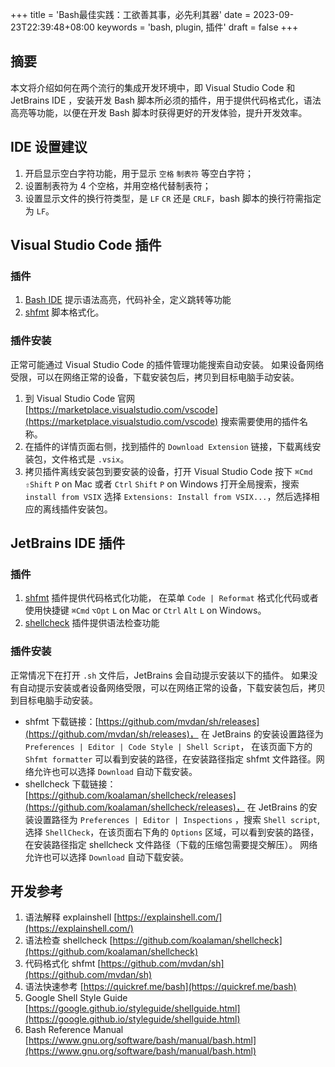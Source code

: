 +++
title = 'Bash最佳实践：工欲善其事，必先利其器'
date = 2023-09-23T22:39:48+08:00
keywords = 'bash, plugin, 插件'
draft = false
+++

## 摘要

本文将介绍如何在两个流行的集成开发环境中，即 Visual Studio Code 和 JetBrains IDE ，安装开发 Bash
脚本所必须的插件，用于提供代码格式化，语法高亮等功能，以便在开发 Bash 脚本时获得更好的开发体验，提升开发效率。

## IDE 设置建议

1. 开启显示空白字符功能，用于显示 `空格` `制表符` 等空白字符；
2. 设置制表符为 4 个空格，并用空格代替制表符；
3. 设置显示文件的换行符类型，是 `LF` `CR` 还是 `CRLF`，bash 脚本的换行符需指定为 `LF`。

## Visual Studio Code 插件

### 插件

1. [Bash IDE](https://marketplace.visualstudio.com/items?itemName=mads-hartmann.bash-ide-vscode) 提示语法高亮，代码补全，定义跳转等功能
2. [shfmt](https://marketplace.visualstudio.com/items?itemName=mkhl.shfmt) 脚本格式化。

### 插件安装

正常可能通过 Visual Studio Code 的插件管理功能搜索自动安装。
如果设备网络受限，可以在网络正常的设备，下载安装包后，拷贝到目标电脑手动安装。

1. 到 Visual Studio Code 官网 [https://marketplace.visualstudio.com/vscode](https://marketplace.visualstudio.com/vscode)
   搜索需要使用的插件名称。
2. 在插件的详情页面右侧，找到插件的 `Download Extension` 链接，下载离线安装包，文件格式是 `.vsix`。
3. 拷贝插件离线安装包到要安装的设备，打开 Visual Studio Code 按下 `⌘Cmd` `⇧Shift` `P` on Mac 或者 `Ctrl` `Shift` `P` on
   Windows 打开全局搜索，搜索 `install from VSIX` 选择 `Extensions: Install from VSIX...`，然后选择相应的离线插件安装包。

## JetBrains IDE 插件

### 插件

1. [shfmt](https://github.com/mvdan/sh) 插件提供代码格式化功能，
   在菜单 `Code | Reformat` 格式化代码或者使用快捷键 `⌘Сmd` `⌥Opt` `L` on Mac or `Ctrl` `Alt` `L` on Windows。
2. [shellcheck](https://github.com/koalaman/shellcheck) 插件提供语法检查功能

### 插件安装

正常情况下在打开 `.sh` 文件后，JetBrains 会自动提示安装以下的插件。
如果没有自动提示安装或者设备网络受限，可以在网络正常的设备，下载安装包后，拷贝到目标电脑手动安装。

- shfmt 下载链接：[https://github.com/mvdan/sh/releases](https://github.com/mvdan/sh/releases)，
  在 JetBrains 的安装设置路径为 `Preferences | Editor | Code Style | Shell Script`，
  在该页面下方的 `Shfmt formatter` 可以看到安装的路径，在安装路径指定 shfmt 文件路径。网络允许也可以选择 `Download`
  自动下载安装。
- shellcheck
  下载链接：[https://github.com/koalaman/shellcheck/releases](https://github.com/koalaman/shellcheck/releases)，
  在 JetBrains 的安装设置路径为 `Preferences | Editor | Inspections` ，搜索 `Shell script`,
  选择 `ShellCheck`，在该页面右下角的 `Options` 区域，可以看到安装的路径，在安装路径指定 shellcheck 文件路径（下载的压缩包需要提交解压）。
  网络允许也可以选择 `Download` 自动下载安装。

## 开发参考

1. 语法解释 explainshell [https://explainshell.com/](https://explainshell.com/)
2. 语法检查 shellcheck [https://github.com/koalaman/shellcheck](https://github.com/koalaman/shellcheck)
3. 代码格式化 shfmt [https://github.com/mvdan/sh](https://github.com/mvdan/sh)
4. 语法快速参考 [https://quickref.me/bash](https://quickref.me/bash)
5. Google Shell Style Guide [https://google.github.io/styleguide/shellguide.html](https://google.github.io/styleguide/shellguide.html)
6. Bash Reference Manual [https://www.gnu.org/software/bash/manual/bash.html](https://www.gnu.org/software/bash/manual/bash.html)
